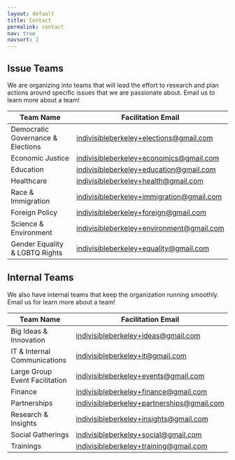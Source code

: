 ```yaml
---
layout: default
title: Contact
permalink: contact
nav: true
navsort: 2
---
```


## Issue Teams

We are organizing into teams that will lead the effort to research and plan actions around specific issues that we are passionate about.  Email us to learn more about a team!

| Team Name							| Facilitation Email                        |
|-----------------------------------|-------------------------------------------|
| Democratic Governance & Elections | indivisibleberkeley+elections@gmail.com   |
| Economic Justice                  | indivisibleberkeley+economics@gmail.com   |
| Education                         | indivisibleberkeley+education@gmail.com   |
| Healthcare                        | indivisibleberkeley+health@gmail.com      |
| Race & Immigration                | indivisibleberkeley+immigration@gmail.com |
| Foreign Policy                    | indivisibleberkeley+foreign@gmail.com     |
| Science & Environment             | indivisibleberkeley+environment@gmail.com |
| Gender Equality & LGBTQ Rights    | indivisibleberkeley+equality@gmail.com    |


## Internal Teams

We also have internal teams that keep the organization running smoothly.  Email us for learn more about a team!

| Team Name							| Facilitation Email                      |
|--------------------------------|--------------------------------------------|
| Big Ideas & Innovation         | indivisibleberkeley+ideas@gmail.com        |
| IT & Internal Communications   | indivisibleberkeley+it@gmail.com           |
| Large Group Event Facilitation | indivisibleberkeley+events@gmail.com       |
| Finance                        | indivisibleberkeley+finance@gmail.com      |
| Partnerships                   | indivisibleberkeley+partnerships@gmail.com |
| Research & Insights            | indivisibleberkeley+insights@gmail.com     |
| Social Gatherings              | indivisibleberkeley+social@gmail.com       |
| Trainings                      | indivisibleberkeley+training@gmail.com     |

